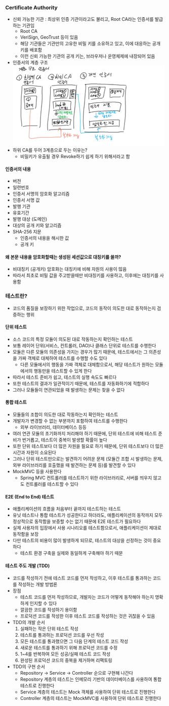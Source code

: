 ### Certificate Authority
- 신뢰 가능한 기관 : 최상위 인증 기관이라고도 불리고, Root CA라는 인증서를 발급하는 기관임
  - Root CA
  - VeriSign, GeoTrust 등이 있음
  - 해당 기관들은 기관만의 고유한 비밀 키를 소유하고 있고, 이에 대응하는 공개 키를 배포함
  - 이런 신뢰 가능한 기관의 공개 키는, 브라우저나 운영체제에 내장되어 있음
- 인증서의 계층 구조
  ![](../../image/48.png)
- 하위 CA를 두어 3계층으로 두는 이유는?
  - 비밀키가 유출될 경우 Revoke하기 쉽게 하기 위해서라고 함

#### 인증서의 내용
- 버전
- 일련번호
- 인증서 서명의 암호화 알고리즘
- 인증서 서명 값
- 발행 기관
- 유효기간
- 발행 대상 (도메인)
- 대상의 공개 키와 알고리즘
- SHA-256 지문
  - 인증서의 내용을 해시한 값
  - 공개 키

#### 왜 본문 내용을 암호화할때는 생성된 세션값으로 대칭키를 쓸까?
- 비대칭키 (공개키) 암호화는 대칭키에 비해 자원의 사용이 많음
- 따라서 최초로 비밀 값을 주고받을때만 비대칭키를 사용하고, 이후에는 대칭키를 사용함


### 테스트란?
- 코드의 품질을 보장하기 위한 작업으로, 코드의 동작이 의도한 대로 동작하는지 검증하는 행위

#### 단위 테스트
- 소스 코드의 특정 모듈이 의도된 대로 작동하는지 확인하는 테스트
- 보통 레이어 단위(서비스, 컨트롤러, DAO)나 클래스 단위로 테스트를 수행한다
- 모듈은 다른 모듈의 의존성을 가지는 경우가 많기 때문에, 테스트에서는 그 의존성을 가짜 객체로 대체하여 테스트를 수행할 수도 있다
  - 다른 모듈에서의 행동을 가짜 객체로 대체함으로서, 해당 테스트가 원하는 모듈에서의 행동만을 테스트할 수 있게 한다
- 따라서 테스트 준비가 쉽고, 테스트의 실행 속도도 빠르다
- 또한 테스트의 결과가 일관적이기 때문에, 테스트를 자동화하기에 적합하다
- 그러나 모듈들이 연관되었을 때 발생하는 문제는 찾을 수 없다

#### 통합 테스트
- 모듈들의 조합이 의도한 대로 작동하는지 확인하는 테스트
- 개발자가 변경할 수 없는 부분까지 포함하여 테스트를 수행한다
  - 외부 라이브러리, 데이터베이스 등등
- 여러 연관 모듈의 초기화까지 처리해야 하기 때문에, 단위 테스트에 비해 테스트 준비가 번거롭고, 테스트이 중복이 발생할 확률이 높다
- 또한 단위 테스트보다 더 많은 자원을 필요로 하기 때문에, 단위 테스트보다 더 많은 시간과 자원이 소요된다
- 그러나 단위 테스트만으로는 발견하기 어려운 문제 (모듈간 조합 시 발생하는 문제, 외부 라이브러리를 호출했을 때 발견하는 문제 등)를 발견할 수 있다
- MockMVC 등을 사용한다
    - Spring MVC 컨트롤러를 테스트하기 위한 라이브러리로, 서버를 띄우지 않고도 컨트롤러를 테스트할 수 있다

#### E2E (End to End) 테스트

- 애플리케이션의 흐름을 처음부터 끝까지 테스트하는 테스트
- 유닛 테스트나 통합 테스트가 성공한다고 하더라도, 애플리케이션의 동작까지 모두 정상적으로 동작함을 보증할 수는 없기 때문에 E2E 테스트가 필요하다
- 실제 사용자의 입장에서 사용 시나리오를 테스트함으로서, 애플리케이션이 제대로 동작함을 보장
- 다만 테스트의 비용이 많이 발생하게 되므로, 테스트의 대상을 선정하는 것이 중요하다
  - 테스트 환경 구축을 실제와 동일하게 구축해야 하기 때문

#### 테스트 주도 개발 (TDD)
- 코드를 작성하기 전에 테스트 코드를 먼저 작성하고, 이후 테스트를 통과하는 코드를 작성하는 개발 방법론
- 장점
  - 테스트 코드를 먼저 작성하므로, 개발자는 코드가 어떻게 동작해야 하는지 명확하게 인지할 수 있다
  - 깔끔한 코드를 작성하기 용이함
  - 프로덕션 코드를 작성한 이후 테스트 코드를 작성하는 것은 귀찮을 수 있음
- TDD의 개발 순서
  1. 실패하는 작은 단위 테스트 작성
  2. 테스트를 통과하는 프로덕션 코드를 우선 작성
  3. 모든 테스트를 통과했으면 그 다음 단계의 테스트 코드 작성
  4. 새로운 테스트를 통과하기 위해 프로덕션 코드를 수정
  5. 1~4를 반복하여 모든 성공/실패 테스트 코드 작성
  6. 완성된 프로덕션 코드의 중복을 제거하며 리팩토링
- TDD의 구현 순서
  - Repository -> Service -> Controller 순으로 구현해 나간다
  - Repository 계층의 테스트는 인메모리 기반의 데이터베이스를 사용하여 통합 테스트로 진행한다
  - Service 계층의 테스트는 Mock 객체를 사용하여 단위 테스트로 진행한다
  - Controller 계층의 테스트는 MockMVC를 사용하여 단위 테스트로 진행한다